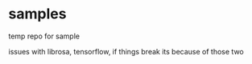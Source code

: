 # samples
temp repo for sample

issues with librosa, tensorflow, if things break its because of those two